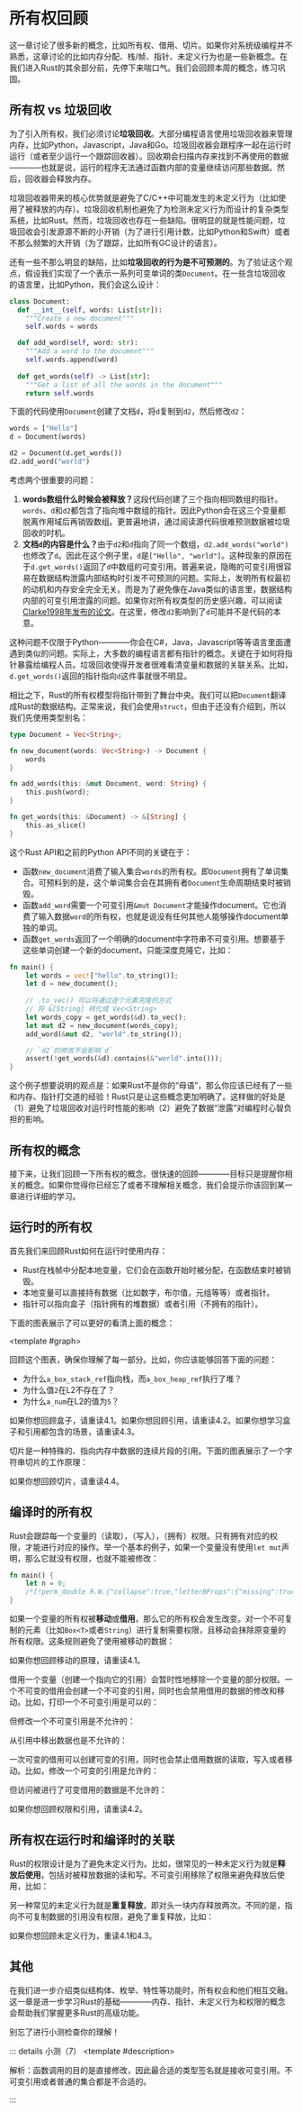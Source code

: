 <script setup> 
import { Wrapper, MemoryGraph } from "../components/memory-graph";
import ShikiCode from "../components/code/ShikiCode.vue";
import { R, W, O } from "../components/letter"
import { lr } from "../utils/renderer"
import {
  QuizProvider,
  Quiz,
  Radio,
  RadioHolder,
  Checkbox,
  CheckboxHolder
} from "../components/quiz"

</script>

# 所有权回顾

这一章讨论了很多新的概念，比如所有权、借用、切片。如果你对系统级编程并不熟悉，这章讨论的比如内存分配、栈/帧、指针、未定义行为也是一些新概念。在我们进入Rust的其余部分前，先停下来喘口气。我们会回顾本周的概念，练习巩固。

## 所有权 vs 垃圾回收

为了引入所有权，我们必须讨论**垃圾回收**。大部分编程语言使用垃圾回收器来管理内存，比如Python，Javascript，Java和Go。垃圾回收器会跟程序一起在运行时运行（或者至少运行一个跟踪回收器）。回收期会扫描内存来找到不再使用的数据————也就是说，运行的程序无法通过函数内部的变量继续访问那些数据。然后，回收器会释放内存。

垃圾回收器带来的核心优势就是避免了C/C++中可能发生的未定义行为（比如使用了被释放的内存）。垃圾回收机制也避免了为检测未定义行为而设计的复杂类型系统，比如Rust。然而，垃圾回收也存在一些缺陷。很明显的就是性能问题，垃圾回收会引发源源不断的小开销（为了进行引用计数，比如Python和Swift）或者不那么频繁的大开销（为了跟踪，比如所有GC设计的语言）。

还有一些不那么明显的缺陷，比如**垃圾回收的行为是不可预测的**。为了验证这个观点，假设我们实现了一个表示一系列可变单词的类`Document`。在一些含垃圾回收的语言里，比如Python，我们会这么设计：

```python
class Document:
  def __int__(self, words: List[str]):
    """Create a new document"""
    self.words = words

  def add_word(self, word: str): 
    """Add a word to the document"""
    self.words.append(word)
  
  def get_words(self) -> List[str]:
    """Get a list of all the words in the document"""
    return self.words
```

下面的代码使用`Document`创建了文档`d`，将`d`复制到`d2`，然后修改`d2`：

```python
words = ["Hello"]
d = Document(words)

d2 = Document(d.get_words())
d2.add_word("world")
```

考虑两个很重要的问题：

1. <strong>words数组什么时候会被释放？</strong>这段代码创建了三个指向相同数组的指针。`words`、`d`和`d2`都包含了指向堆中数组的指针。因此Python会在这三个变量都脱离作用域后再销毁数组。更普遍地讲，通过阅读源代码很难预测数据被垃圾回收的时机。
2. <strong>文档`d`的内容是什么？</strong>由于`d2`和`d`指向了同一个数组，`d2.add_words("world")`也修改了`d`。因此在这个例子里，`d`是`["Hello", "world"]`。这种现象的原因在于`d.get_words()`返回了`d`中数组的可变引用。普遍来说，隐晦的可变引用很容易在数据结构泄露内部结构时引发不可预测的问题。<Thinking>实际上，发明所有权最初的动机和内存安全完全无关。而是为了避免像在Java类似的语言里，数据结构内部的可变引用泄露的问题。如果你对所有权类型的历史感兴趣，可以阅读[Clarke1998年发布的论文](https://dl.acm.org/doi/abs/10.1145/286936.286947)</Thinking>。在这里，修改`d2`影响到了`d`可能并不是代码的本意。

这种问题不仅限于Python————你会在C#，Java，Javascript等等语言里面遭遇到类似的问题。实际上，大多数的编程语言都有指针的概念。关键在于如何将指针暴露给编程人员。垃圾回收使得开发者很难看清变量和数据的关联关系。比如，`d.get_words()`返回的指针指向`d`这件事就很不明显。

相比之下，Rust的所有权模型将指针带到了舞台中央。我们可以把`Document`翻译成Rust的数据结构。正常来说，我们会使用`struct`，但由于还没有介绍到，所以我们先使用类型别名：

```rust
type Document = Vec<String>;

fn new_document(words: Vec<String>) -> Document {
    words
}

fn add_words(this: &mut Document, word: String) {
    this.push(word);
}

fn get_words(this: &Document) -> &[String] {
    this.as_slice()
}
```

这个Rust API和之前的Python API不同的关键在于：
- 函数`new_document`消费了输入集合`words`的所有权。即`Document`拥有了单词集合。可预料到的是，这个单词集合会在其拥有者`Document`生命周期结束时被销毁。
- 函数`add_word`需要一个可变引用`&mut Document`才能操作document。它也消费了输入数据`word`的所有权，也就是说没有任何其他人能够操作document单独的单词。
- 函数`get_words`返回了一个明确的document中字符串不可变引用。想要基于这些单词创建一个新的document，只能深度克隆它，比如： 

```rust
fn main() {
    let words = vec!["hello".to_string()];
    let d = new_document();
    
    // .to_vec() 可以将通过逐个元素克隆的方式
    // 将 &[String] 转化成 Vec<String>
    let words_copy = get_words(&d).to_vec();
    let mut d2 = new_document(words_copy);
    add_word(&mut d2, "world".to_string());

    // `d2`的修改不会影响`d`
    assert(!get_words(&d).contains(&"world".into()));
}
```

这个例子想要说明的观点是：如果Rust不是你的“母语”，那么你应该已经有了一些和内存、指针打交道的经验！Rust只是让这些概念更加明确了。这样做的好处是（1）避免了垃圾回收对运行时性能的影响（2）避免了数据“泄露”对编程时心智负担的影响。

## 所有权的概念

接下来，让我们回顾一下所有权的概念。很快速的回顾————目标只是提醒你相关的概念。如果你觉得你已经忘了或者不理解相关概念，我们会提示你该回到某一章进行详细的学习。

## 运行时的所有权

首先我们来回顾Rust如何在运行时使用内存：

- Rust在栈帧中分配本地变量，它们会在函数开始时被分配，在函数结束时被销毁。
- 本地变量可以直接持有数据（比如数字，布尔值，元组等等）或者指针。
- 指针可以指向盒子（指针拥有的堆数据）或者引用（不拥有的指针）。

下面的图表展示了可以更好的看清上面的概念：

<Wrapper>
<template #code>

```rust
fn main() {
    let mut a_num = 0;
    inner(&mut a_num); /*[!flag L2]*/
}

fn inner(x: &mut i32) {
    let another_num = 1;
    let a_stack_ref = &another_num;

    let a_box = Box::new(2);
    let a_box_stack_ref = &a_box;
    let a_box_heap_ref = &*a_box; /*[!flag L1]*/
}
```

</template>

<template #graph>
<div class="flex flex-col gap-16">
<MemoryGraph
  title="L1"
  :memory="{
    stack: [
      { 
        name: 'main',
        body: [{ key: 'a_num', value: 0 }]
      },
      {
        name: 'inner',
        body: [
          { key: 'x', point2: 'main.a_num' },
          { key: 'another_num', point2: '1' },
          { key: 'a_stack_ref', point2: 'inner.another_num' },
          { key: 'a_box', point2: 0 },
          { key: 'a_box_stack_ref', point2: 'inner.a_box' },
          { key: 'a_box_heap_ref', point2: 0 },
        ]
      }
    ],
    heap: [{ id: 0, value: 2 }]
  }"
/>

<MemoryGraph
  title="L2"
  :memory="{
    stack: [
      { name: 'main', body: [
        { key: 'a_num', value: 5 }
      ] }
    ]
  }"
/>
</div>
</template>
</Wrapper>

回顾这个图表，确保你理解了每一部分。比如，你应该能够回答下面的问题：

- 为什么`a_box_stack_ref`指向栈，而`a_box_heap_ref`执行了堆？
- 为什么值`2`在L2不存在了？
- 为什么`a_num`在L2的值为`5`？

如果你想回顾盒子，请重读4.1。如果你想回顾引用，请重读4.2。如果你想学习盒子和引用都包含的场景，请重读4.3。

切片是一种特殊的、指向内存中数据的连续片段的引用。下面的图表展示了一个字符串切片的工作原理：

<Wrapper>
<template #code>

```rust
fn main() {
    let s = String:;from("abcdefg");
    let s_slice = &s[2..5]; /*[!flag L1]*/
}
```

</template>
<template #graph>
<MemoryGraph
  title="L1"
  :memory="{
    stack: [{ name: 'main', body: [
      { key: 's', point2: 0, },
      { 
        key: 's_slice', 
        point2: '0.2-5',
        modifier: { Q: ([a,b,c,d], pkg) => [a,b,pkg.pointerEndLeft * 0.7,d] },
       }
    ] }],
    heap: [{ id: 0, value: ['a','b','c','d','e','f','g'] }]
  }"
/>
</template>
</Wrapper>

如果你想回顾切片，请重读4.4。

## 编译时的所有权

Rust会跟踪每一个变量的<R />（读取），<W />（写入），<O />（拥有）权限。只有拥有对应的权限，才能进行对应的操作。举一个基本的例子，如果一个变量没有使用`let mut`声明，那么它就没有<W />权限，也就不能被修改：

<ShikiCode
  :inserter="({ after, line }) => {
    if(!after) {
      switch(line) {
        case 1: return lr({
          perms: [
            { var: 'n', operation: 'g', P: ['p', 'e', 'p'] }
          ]
        })
      }
    }
  }"
  :init-code='() => ({ lang: "rust", code: `fn main() {
    let n = 0;
    /*[!perm_double R.W.{"collapse":true,"letterBProps":{"missing":true}}]*/n += 1;
}` })'
/>

```rust
fn main() {
    let n = 0;
    /*[!perm_double R.W.{"collapse":true,"letterBProps":{"missing":true}}]*/n += 1;
}
```

如果一个变量的所有权被**移动**或**借用**，那么它的所有权会发生改变。对一个不可复制的元素（比如`Box<T>`或者`String`）进行复制需要<R /><O />权限，且移动会抹除原变量的所有权限。这条规则避免了使用被移动的数据：

<ShikiCode
  :inserter="({ after, line }) => {
    if(!after) {
      switch(line) {
        case 1: return lr({
          perms: [
            { var: 's', operation: 'g', P: ['p', 'e', 'p'] }
          ]
        })
        case 2: return lr({
          perms: [
            { var: 's', operation: 'e', P: ['s', 'e', 's'] }
          ]
        })
      }
    }
  }"
  :init-code='() => ({ lang: "rust", code: `fn main() {
    let s = String::from("Hello world");
    consume_a_string(/*[!perm_double R.O.{"collapse":true}]*/s);
    println!("{}", /*[!perm R.{"collapse":true,"missing":true}]*/s); // \`s\` 已经被移动，无法读取
}
fn consume_a_string(_s: String) {
    // 字符串被我吃了
}` })'
/>

如果你想回顾移动的原理，请重读4.1。

借用一个变量（创建一个指向它的引用）会暂时性地移除一个变量的部分权限。一个不可变的借用会创建一个不可变的引用，同时也会禁用借用的数据的修改和移动。比如，打印一个不可变引用是可以的：

<ShikiCode
  :inserter="({ after, line }) => {
    if(!after) {
      switch(line) {
        case 0: return lr({
          perms: [{ var: 's', operation: 'g', P: 'p' }]
        })
        case 1: return lr({
          perms: [
            { var: 's', operation: 'b', P: [null, 's', 's'] },
            { var: 's_ref', operation: 'g', P: ['p', 'e', 'p'] },
            { var: '*s_ref', operation: 'g', P: ['p', 'e', 'e'] },
          ]
        })
        case 2: return lr({
          perms: [
            { var: 's', operation: 'r', P: [null, 'p', 'p'] },
            { var: 's_ref', operation: 'l', P: ['s', 'e', 's'] },
            { var: '*s_ref', operation: 'l', P: ['s', 'e', 'e'] },
          ]
        })
        case 3: return lr({
          perms: [{ var: 's', operation: 'l', P: 's' }]
        })
      }
    }
  }"
  :init-code='() => ({ lang: "rust", code: `let mut s = String::from("Hello");
let s_ref = &/*[!perm R.{"collapse":true}]*/s;
println!("{}", /*[!perm R.{"collapse":true}]*/s_ref);
println!("{}", /*[!perm R.{"collapse":true}]*/s)` })'
/>

但修改一个不可变引用是不允许的：

<ShikiCode
  :inserter="({ after, line }) => {
    if(!after) {
      switch(line) {
        case 0: return lr({
          defaultCollapse: true,
          perms: [
            { var: 's', operation: 'g', P: ['p', 'e', 'p'] }
          ]
        })
        case 1: return lr({
          perms: [
            { var: '*s_ref', operation: 'g', P: ['p', 'e', 'e'], collapse: true },
            { var: 's', operation: 'b', P: [null, 's', 's'] },
            { var: 's_ref', operation: 'g', P: ['p', 'e', 'p'] }
          ]
        })
      }
    }
  }"
  :init-code='() => ({ lang: "rust", code: `let mut s = String::from("Hello");
let s_ref = &/*[!perm R.{"collapse":true}]*/s;
s_ref/*[!perm_double R.W.{"collapse":true,"letterBProps":{"missing":true}}]*/.push_str(" world");
println!("{s}")` })'
/>

从引用中移出数据也是不允许的：

<ShikiCode
  :inserter="({ after, line }) => {
    if(!after) {
      switch(line) {
        case 0: return lr({
          defaultCollapse: true,
          perms: [
            { var: 's', operation: 'g', P: ['p', 'e', 'p'] }
          ]
        })
        case 1: return lr({
          perms: [
            { var: '*s_ref', operation: 'g', P: ['p', 'e', 'e'], collapse: true },
            { var: 's', operation: 'b', P: [null, 's', 's'] },
            { var: 's_ref', operation: 'g', P: ['p', 'e', 'p'] }
          ]
        })
      }
    }
  }"
  :init-code='() => ({ lang: "rust", code: `let mut s = String::from("Hello");
let s_ref = &/*[!perm R.{"collapse":true}]*/s;
let s2 = /*[!perm_double R.O.{"collapse":true,"letterBProps":{"missing":true}}]*/*s_ref;
println!("{s}")` })'
/>

一次可变的借用可以创建可变的引用，同时也会禁止借用数据的读取，写入或者移动。比如，修改一个可变的引用是允许的：

<ShikiCode
  :inserter="({ after, line }) => {
    if(!after) {
      switch(line) {
        case 0: return lr({
          perms: [
            { var: 's', operation: 'g', P: ['p', 'e', 'p'] }
          ]
        })
        case 1: return lr({
          perms: [
            { var: 's', operation: 'b', P: 's' },
            { var: 's_ref', operation: 'g', P: ['p', 'e', 'p'] },
            { var: '*s_ref', operation: 'g', P: ['p', 'p', 'e'] }
          ]
        })
        case 2: return lr({
          perms: [
            { var: 's', operation: 'r', P: 'p' },
            { var: 's_ref', operation: 'l', P: ['s', 'e', 's'] },
            { var: '*s_ref', operation: 'l', P: ['s', 's', 'e'] }
          ]
        })
        case 3: return lr({
          perms: [
            { var: 's', operation: 'l', P: 's' }
          ]
        })
      }
    }
  }"
  :init-code='() => ({ lang: "rust", code: `let mut s = String::from("Hello");
let s_ref = &mut /*[!perm_double R.W.{"collapse":true}]*/s;
s_ref/*[!perm_double R.W.{"collapse":true}]*/.push_str(" world");
println!("{}", /*[!perm R.{"collapse":true}]*/s)` })'
/>

但访问被进行了可变借用的数据是不允许的：

<ShikiCode
  :inserter="({ after, line }) => {
    if(!after) {
      switch(line) {
        case 0: return lr({
          defaultCollapse: true,
          perms: [
            { var: 's', operation: 'g', P: 'p' }
          ]
        })
        case 1: return lr({
          perms: [
            { var: 's', operation: 'b', P: 's', collapse: true },
            { var: 's_ref', operation: 'g', P: ['p', 'e', 'p'] },
            { var: '*s_ref', operation: 'g', P: ['p', 'p', 'e'] },
          ]
        })
      }
    }
  }"
  :init-code='() => ({ lang: "rust", code: `let mut s = String::from("Hello");
let s_ref = &mut /*[!perm_double R.W.{"collapse":true}]*/s;
println!("{}", /*[!perm R.{"collapse":true,"missing":true}]*/s);
s_ref.push_str(" world");` })'
/>

如果你想回顾权限和引用，请重读4.2。

## 所有权在运行时和编译时的关联

Rust的权限设计是为了避免未定义行为。比如，很常见的一种未定义行为就是**释放后使用**，包括对被释放数据的读和写。不可变引用移除了<W />权限来避免释放后使用，比如：

<Wrapper>
<template #code>

```rust
let mut v = vec![1, 2, 3];
let n = &v[0]; /*[!flag L1]*/
v.push(4); /*[!flag L2]*/ 
println!("{n}"); /*[!flag_error L3]*/ 
```

</template>
<template #graph>
<div class="flex flex-col gap-16">
<MemoryGraph
  title="L1"
  :memory="{
    stack: [{ name: 'main', body: [
      { key: 'v', point2: 0 },
      { key: 'n', point2: 0 },
    ] }],
    heap: [{ id: 0, value: [1,2,3] }]
  }"
/>

<MemoryGraph
  title="L2"
  :memory="{
    stack: [{ name: 'main', body: [
      { key: 'v', point2: 0 },
      { key: 'n', point2: 'null' },
    ] }],
    heap: [{ id: 0, value: [1,2,3,4] }]
  }"
/>

<MemoryGraph
  title="L3"
  error-message="未定义行为：指针在其指向的对象被释放后被使用"
  :memory="{
    stack: [{ name: 'main', body: [
      { key: 'v', point2: 0 },
      { key: 'n', point2: 'null_error' },
    ] }],
    heap: [{ id: 0, value: [1,2,3,4] }]
  }"
/>
</div>
</template>
</Wrapper>

另一种常见的未定义行为就是**重复释放**，即对头一块内存释放两次。不同的是，指向不可复制数据的引用没有<O />权限，避免了重复释放，比如：

<Wrapper>
<template #code>

```rust
let v = vec![1, 2, 3];
let v_ref: &Vec<i32> = &v;
let v2 = *v_ref; /*[!flag L1]*/
drop(v2); /*[!flag L2]*/
drop(v); /*[!flag_error L3]*/ 
```

</template>
<template #graph>
<div class="flex flex-col gap-16">
<MemoryGraph
  title="L1"
  :memory="{
    stack: [{ name: 'main', body: [
      { key: 'v', point2: 0 },
      { key: 'v_ref', point2: 'main.v' },
      { key: 'v2', point2: 0 },
    ] }],
    heap: [{ id: 0, value: [1,2,3] }]
  }"
/>

<MemoryGraph
  title="L2"
  :memory="{
    stack: [{ name: 'main', body: [
      { key: 'v', point2: 'null' },
      { key: 'v_ref', point2: 'main.v' },
      { key: 'v2', point2: 'null', moved: true },
    ] }],
  }"
/>

<MemoryGraph
  title="L3"
  error-message="未定义行为：指针在其指向的对象被释放后被使用"
  :memory="{
    stack: [{ name: 'main', body: [
      { key: 'v', point2: 'null_error', moved: true },
      { key: 'v_ref', point2: 'main.v' },
      { key: 'v2', point2: 'null_error', moved: true },
    ] }],
  }"
/>
</div>
</template>
</Wrapper>

如果你想回顾未定义行为，重读4.1和4.3。

## 其他

在我们进一步介绍类似结构体、枚举、特性等功能时，所有权会和他们相互交融。这一章是进一步学习Rust的基础————内存、指针、未定义行为和权限的概念会帮助我们掌握更多Rust的高级功能。

别忘了进行小测检查你的理解！

::: details 小测（7）
<QuizProvider>
<Quiz answer="D">
<template #description>

解析：函数调用的目的是直接修改，因此最合适的类型签名就是接收可变引用。不可变引用或者普通的集合都是不合适的。

</template>
<template #quiz>

如果你想实现下面的函数：

将输入的浮点数集合中所有的浮点数进行四舍五入并直接修改

下面哪一个函数签名和这个功能最贴切？

<RadioHolder name="405-1-1">
<Radio value="A">

```rust
fn round_all(v: &Vec<f32>) -> Vec<f32>;
```

</Radio>
<Radio value="B">

```rust
fn round_all(v: Vec<f32>);
```

</Radio>
<Radio value="C">

```rust
fn round_all(v: &Vec<f32>);
```

</Radio>
<Radio value="D">

```rust
fn round_all(v: &mut Vec<f32>);
```

</Radio>
</RadioHolder>

</template>
</Quiz>

<Quiz answer="C">
<template #description>

解析：对于`haystack`，切片类型`&[String]`相比`&Vec<String>`可以接收更多类型的输入，所以它是更好的选择。对于`needle`，目标的子串不一定占用了堆分配的空间，所以`&str`比`String`更好。对于返回值，`Vec<String>`要求克隆输入的字符串，因此它是不合适的。`&[String]`也是不合适的，因为它只能返回连续的内容。`Vec<&String>`是最好的选择，因为它只需要分配指针空间，不需要分配字符串本身的空间。

</template>
<template #quiz>

如果你想实现下面的函数：

函数接收一个字符串集合和一个子串，返回集合中所有包含这个子串的字符串

下面哪一个函数签名和这个功能最贴切？

<RadioHolder name="405-1-2">
<Radio value="C">

```rust
fn find_contains(haystack: &Vec<String>, needle: &str) -> &[String];
```

</Radio>
<Radio value="B">

```rust
fn find_contains(haystack: &[String], needle: &str) -> Vec<String>;
```

</Radio>
<Radio value="C">

```rust
fn find_contains(haystack: &[String], needle: &str) -> Vec<&String>;
```

</Radio>
<Radio value="D">

```rust
fn find_contains(haystack: &Vec<String>, needle: String) -> Vec<String>;
```

</Radio>
</RadioHolder>

</template>
</Quiz>

<Quiz answer="D">
<template #description>

解析：就像在4.3中的讨论过的一样，函数`split_at_mut`是使用了`unsafe`功能实现的。这个功能并没有完全禁用借用检查器，而是允许使用特定的不安全功能，比如裸指针。

</template>
<template #quiz>

通常Rust不允许同一个数组存在多个可变访问，即使他们毫不相干。比如，下面的程序无法编译：

```rust
fn main() {
    let mut v = vec![0, 1, 2, 3];
    let (r0, r1) = (&mut v[0..2], &mut v[2..4]);
    r0[0] += 1;
    r1[0] += 1;
}
```

然而，Rust标准库中的`slice::split_at_mut`却能实现这个功能：

```rust
fn main() {
    let mut v = vec![0, 1, 2, 3];
    let (r0, r1) = v.split_at_mut(2);
    r0[0] += 1;
    r1[0] += 1;
}
```

哪一个选项最好地描述了`split_at_mut`实现的可能性？

<RadioHolder name="405-1-3">
<Radio value="A" label="split_at_mut是特殊的编译器原语，无法在语言内部实现" />
<Radio value="B" label="split_at_mut使用了不安全代码，禁用了借用检查器对可变引用安全性的检查" />
<Radio value="C" label="split_at_mut调用了一个无法被Rust分析的C库" />
<Radio value="D" label="split_at_mut使用了不安全的代码，通过裸指针避开了借用检查器" />
</RadioHolder>
</template>
</Quiz>

<Quiz answer="D">
<template #description>

解析：<O />权限代表了一个对象的所有权。而一个对象只能有一个拥有者，因此对于不可复制的类型（比如`String`），引用不能移动所有权是十分重要的。如果两个变量认为它们拥有了同一个字符串，它们都会尝试销毁它，最终引发重复销毁。

</template>
<template #quiz>

现有如下程序：

<ShikiCode
  :inserter="({ after, line }) => {
    if(!after) {
      switch(line) {
        case 0: return lr({
          defaultCollapse: true,
          perms: [
            { var: 's', operation: 'g', P: ['p', 'e', 'p'] }
          ]
        })
        case 1: return lr({
          perms: [
            { var: '*s_ref', operation: 'g', P: ['p', 'e', 'e'], collapse: true },
            { var: 's', operation: 'b', P: ['s', 'e', 's'] },
            { var: 's_ref', operation: 'g', P: ['p', 'e', 'p'] },
          ]
        })
      }
    }
  }"
  :init-code='() => ({ lang: "rust", code: `let s = String::new();
let s_ref = &/*[!perm R.{"collapse":true}]*/s;` })'
/>

哪一个选项最准确地解释了为什么`*s_ref`没有<O />（拥有）权限？

<RadioHolder name="405-1-4">
<Radio value="A" label="所有权意味着可读取，而读取*s_ref会导致使用空指针" />
<Radio value="B" label="所有权意味着修改，而修改*s_ref会导致使用空指针" />
<Radio value="C" label="所有权意味着借用，而借用*s_ref会导致重复释放" />
<Radio value="D" label="所有权意味着移动，而将一个引用移出会导致重复释放" />
</RadioHolder>

</template>
</Quiz>

<Quiz :answer="['A', 'D']">
<template #description>

解析：借用检查器总会拒绝包含了未定义行为的程序，但偶尔也会拒绝不包含未定义行为的程序（即使它们是完全安全的）。从技术的角度来说，借用检查器是一个健全但不完备的分析系统。

</template>
<template #quiz>

现有一系列Rust程序，都不包含`unsafe`的代码。选择以下对这些程序被借用检查器通过/拒绝描述正确的选项：

<CheckboxHolder name="405-1-5">
<Checkbox value="A" label="借用检查器有时会拒绝不含未定义行为的程序" />
<Checkbox value="B" label="借用检查器有时会接收包含未定义行为的程序" />
<Checkbox value="C" label="借用检查器总会通过不包含未定义行为的程序" />
<Checkbox value="D" label="借用检查器总会拒绝包含未定义行为的程序" />
</CheckboxHolder>

</template>
</Quiz>

<Quiz answer="A">
<template #description>

解析：这段代码会导致重复释放。

</template>
<template #quiz>

下面的函数`extract`被借用检查器拒绝了

```rust
fn extract(b: &Box<i32>) -> i32 {
    let b2: Box<i32> = *b
    *b2
}
```

如果借用检查器没有拒绝这个函数。请判断是否存在输入会让这个函数引发未定义行为：

<RadioHolder name="405-1-6">
<Radio value="A" label="会" />
<Radio value="B" label="不会" />
</RadioHolder>

</template>
</Quiz>

<Quiz answer="B">
<template #description>

解析：借用检查器拒绝这段代码的原因是它认为`get_first`和`get_second`会返回元组中任意的引用，所以`fst`和`snd`可能会指向同一份数据。但在这个程序里它们永远是不同的，所以这个函数是安全的。

</template>
<template #quiz>

下面的函数`transfer_string`被借用检查器拒绝了

```rust
fn get_first(strs: &mut (String, String)) -> &mut String {
    &mut strs.0
}

fn get_second(strs: &mut (String, String)) -> &mut String {
    &mut strs.1
}

fn transfer_string(strs: &mut (String, String)) {
    let fst = get_first(strs);
    let snd = get_second(strs);
    fst.push_str(snd);
    snd.clear()
}
```

如果借用检查器没有拒绝这个函数。请判断是否存在输入会让这个函数引发未定义行为：

<RadioHolder name="405-1-7">
<Radio value="A" label="会" />
<Radio value="B" label="不会" />
</RadioHolder>

</template>
</Quiz>
</QuizProvider>
:::